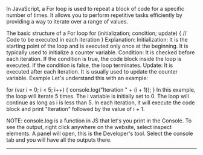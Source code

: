 In JavaScript, a For loop is used to repeat a block of code for a specific number of times. It allows you to perform repetitive tasks efficiently by providing a way to iterate over a range of values.

The basic structure of a For loop
for (initialization; condition; update) {
  // Code to be executed in each iteration
}
Explanation:
Initialization: It is the starting point of the loop and is executed only once at the beginning. It is typically used to initialize a counter variable.
Condition: It is checked before each iteration. If the condition is true, the code block inside the loop is executed. If the condition is false, the loop terminates.
Update: It is executed after each iteration. It is usually used to update the counter variable.
Example
Let's understand this with an example:

for (var i = 0; i < 5; i++) {
  console.log("Iteration " + (i + 1));
}
In this example, the loop will iterate 5 times.
The i variable is initially set to 0.
The loop will continue as long as i is less than 5.
In each iteration, it will execute the code block and print "Iteration" followed by the value of i + 1.

NOTE: console.log is a function in JS that let's you print in the Console. To see the output, right click anywhere on the website, select inspect elements. A panel will open, this is the Developer's tool. Select the console tab and you will have all the outputs there.

-------------------------------------------------
